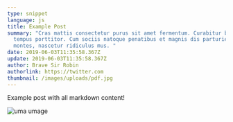 ```yaml
---
type: snippet
language: js
title: Example Post
summary: "Cras mattis consectetur purus sit amet fermentum. Curabitur blandit
  tempus porttitor. Cum sociis natoque penatibus et magnis dis parturient
  montes, nascetur ridiculus mus. "
date: 2019-06-03T11:35:58.367Z
update: 2019-06-03T11:35:58.367Z
author: Brave Sir Robin
authorlink: https://twitter.com
thumbnail: /images/uploads/pdf.jpg
---
```

Example post with all markdown content!



![](/images/uploads/pdf.jpg "uma umage")